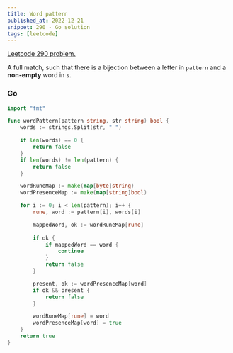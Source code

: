 ```yaml
---
title: Word pattern
published_at: 2022-12-21
snippet: 290 - Go solution
tags: [leetcode]
---
```


[Leetcode 290 problem.](https://leetcode.com/problems/word-pattern/)

A full match, such that there is a bijection between a letter in `pattern` and a **non-empty** word in `s`.

### Go

```go
import "fmt"

func wordPattern(pattern string, str string) bool {
	words := strings.Split(str, " ")

	if len(words) == 0 {
		return false
	}
	if len(words) != len(pattern) {
		return false
	}

	wordRuneMap := make(map[byte]string)
	wordPresenceMap := make(map[string]bool)

	for i := 0; i < len(pattern); i++ {
		rune, word := pattern[i], words[i]

		mappedWord, ok := wordRuneMap[rune]
        
		if ok {
			if mappedWord == word {
				continue
			}
			return false
		}

		present, ok := wordPresenceMap[word]
		if ok && present {
			return false
		}

		wordRuneMap[rune] = word
		wordPresenceMap[word] = true
	}
	return true
}
```